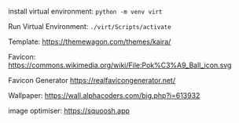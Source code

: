 install virtual environment:
```python -m venv virt```

Run Virtual Environment:
```./virt/Scripts/activate```

Template:
https://themewagon.com/themes/kaira/

Favicon:
https://commons.wikimedia.org/wiki/File:Pok%C3%A9_Ball_icon.svg

Favicon Generator
https://realfavicongenerator.net/

Wallpaper:
https://wall.alphacoders.com/big.php?i=613932

image optimiser:
https://squoosh.app